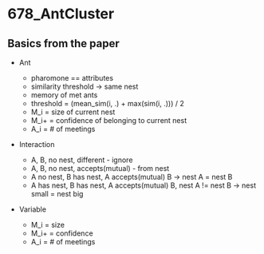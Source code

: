 # 678_AntCluster

## Basics from the paper
+ Ant
    * pharomone == attributes
    * similarity threshold -> same nest
    * memory of met ants
    * threshold = (mean_sim(i, .) + max(sim(i, .))) / 2
    * M_i = size of current nest
    * M_i+ = confidence of belonging to current nest
    * A_i = # of meetings

+ Interaction
    * A, B, no nest, different - ignore
    * A, B, no nest, accepts(mutual) - from nest
    * A no nest, B has nest, A accepts(mutual) B -> nest A = nest B
    * A has nest, B has nest, A accepts(mutual) B, nest A != nest B -> nest small = nest big

+ Variable
    * M_i = size
    * M_i+ = confidence
    * A_i = # of meetings
